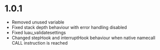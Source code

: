 # 1.0.1

- Removed unused variable
- Fixed stack depth behaviour with error handling disabled
- Fixed luau_validatesettings
- Changed stepHook and interruptHook behaviour when native namecall CALL instruction is reached
